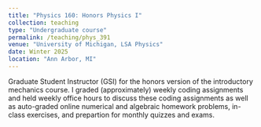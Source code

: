 ```yaml
---
title: "Physics 160: Honors Physics I"
collection: teaching
type: "Undergraduate course"
permalink: /teaching/phys_391
venue: "University of Michigan, LSA Physics"
date: Winter 2025
location: "Ann Arbor, MI"
---
```


Graduate Student Instructor (GSI) for the honors version of the introductory mechanics course. I graded (approximately) weekly coding assignments and held weekly office hours to discuss these coding assignments as well as auto-graded online numerical and algebraic homework problems, in-class exercises, and prepartion for monthly quizzes and exams.
